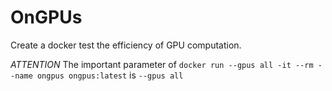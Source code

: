 # OnGPUs

Create a docker test the efficiency of GPU computation.

*ATTENTION* The important parameter of `docker run --gpus all -it --rm --name ongpus ongpus:latest` is `--gpus all`

